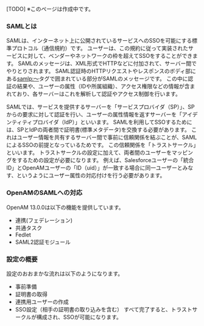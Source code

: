 [TODO] ※このページは作成中です。

### SAMLとは

SAMLは、インターネット上に公開されているサービスへのSSOを可能にする標準プロトコル（通信規約）です。
ユーザーは、この規約に従って実装されたサービスに対して、ベンダーやネットワークの枠を超えてSSOをすることができます。
SAMLのメッセージは、XML形式でHTTPなどに付加されて、サーバー間でやりとりされます。
SAML認証時のHTTPリクエストやレスポンスのボディ部にある<samlp:～>タグで囲まれている部分がSAMLのメッセージです。
この中に認証の結果や、ユーザーの属性（IDや所属組織）、アクセス権限などの情報が含まれており、各サーバーはこれを解析して認証やアクセス制御を行います。

SAMLでは、サービスを提供するサーバーを「サービスプロバイダ（SP）」、SPからの要求に対して認証を行い、ユーザーの属性情報を返すサーバーを「アイデンティティプロバイダ（IdP）」といいます。
SAMLを利用してSSOするためには、SPとIdPの両者間で証明書(標準メタデータ)を交換する必要があります。
これはユーザー情報を共有するサーバー間で事前に信頼関係を結ぶことが、SAMLによるSSOの前提となっているためです。
この信頼関係を「トラストサークル」といいます。
トラストサークルの設定に加えて、両者間のユーザーをマッピングをするための設定が必要になります。
例えば、Salesforceユーザーの「統合ID」とOpenAMユーザーの「ID（uid）」が一致する場合に同一ユーザーとみなす、というようにユーザー属性の対応付けを行う必要があります。

### OpenAMのSAMLへの対応

OpenAM 13.0.0は以下の機能を提供しています。
- 連携(フェデレーション)
- 共通タスク
- Fedlet
- SAML2認証モジュール

### 設定の概要

設定のおおまかな流れは以下のようになります。

- 事前準備
- 証明書の取得
- 連携用ユーザーの作成
- SSO設定（相手の証明書の取り込みを含む）
すべて完了すると、トラストサークルが構成され、SSOが可能になります。
